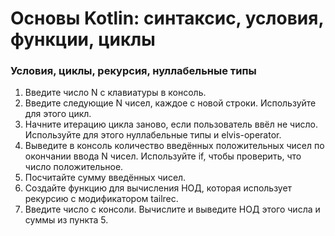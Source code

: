 # Основы Kotlin: синтаксис, условия, функции, циклы
### Условия, циклы, рекурсия, нуллабельные типы

1. Введите число N с клавиатуры в консоль. 
2. Введите следующие N чисел, каждое с новой строки. Используйте для этого цикл.
3. Начните итерацию цикла заново, если пользователь ввёл не число. Используйте для этого нуллабельные типы и elvis-operator.
4. Выведите в консоль количество введённых положительных чисел по окончании ввода N чисел. Используйте if, чтобы проверить, что число положительное.
5. Посчитайте сумму введённых чисел.
6. Создайте функцию для вычисления НОД, которая использует рекурсию с модификатором tailrec.
7. Введите число с консоли. Вычислите и выведите НОД этого числа и суммы из пункта 5.